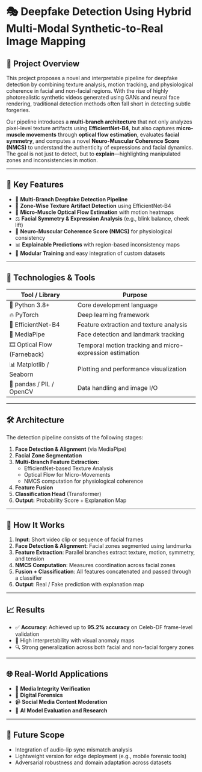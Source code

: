 # 🎭 Deepfake Detection Using Hybrid Multi-Modal Synthetic-to-Real Image Mapping

## 📘 Project Overview

This project proposes a novel and interpretable pipeline for deepfake detection by combining texture analysis, motion tracking, and physiological coherence in facial and non-facial regions. With the rise of highly photorealistic synthetic videos generated using GANs and neural face rendering, traditional detection methods often fall short in detecting subtle forgeries.

Our pipeline introduces a **multi-branch architecture** that not only analyzes pixel-level texture artifacts using **EfficientNet-B4**, but also captures **micro-muscle movements** through **optical flow estimation**, evaluates **facial symmetry**, and computes a novel **Neuro-Muscular Coherence Score (NMCS)** to understand the authenticity of expressions and facial dynamics. The goal is not just to detect, but to **explain**—highlighting manipulated zones and inconsistencies in motion.

---

## 🧠 Key Features

- 🧩 **Multi-Branch Deepfake Detection Pipeline**  
- 🎯 **Zone-Wise Texture Artifact Detection** using EfficientNet-B4  
- 🎥 **Micro-Muscle Optical Flow Estimation** with motion heatmaps  
- ⚖️ **Facial Symmetry & Expression Analysis** (e.g., blink balance, cheek lift)  
- 🧠 **Neuro-Muscular Coherence Score (NMCS)** for physiological consistency  
- 📊 **Explainable Predictions** with region-based inconsistency maps  
- 📁 **Modular Training** and easy integration of custom datasets  

---

## 🔧 Technologies & Tools

| Tool / Library              | Purpose                                                   |
|----------------------------|-----------------------------------------------------------|
| 🐍 Python 3.8+              | Core development language                                 |
| 🔥 PyTorch                  | Deep learning framework                                   |
| 🧠 EfficientNet-B4          | Feature extraction and texture analysis                   |
| 🎯 MediaPipe                | Face detection and landmark tracking                      |
| 🎞️ Optical Flow (Farneback) | Temporal motion tracking and micro-expression estimation  |
| 📊 Matplotlib / Seaborn     | Plotting and performance visualization                    |
| 🧪 pandas / PIL / OpenCV    | Data handling and image I/O                               |

---
## 🛠️ Architecture

The detection pipeline consists of the following stages:

1. **Face Detection & Alignment** (via MediaPipe)
2. **Facial Zone Segmentation**
3. **Multi-Branch Feature Extraction:**
   - EfficientNet-based Texture Analysis
   - Optical Flow for Micro-Movements
   - NMCS computation for physiological coherence
4. **Feature Fusion**
5. **Classification Head** (Transformer)
6. **Output:** Probability Score + Explanation Map

---

## 🧪 How It Works

1. **Input**: Short video clip or sequence of facial frames  
2. **Face Detection & Alignment**: Facial zones segmented using landmarks  
3. **Feature Extraction**: Parallel branches extract texture, motion, symmetry, and tension  
4. **NMCS Computation**: Measures coordination across facial zones  
5. **Fusion + Classification**: All features concatenated and passed through a classifier  
6. **Output**: Real / Fake prediction with explanation map  

---

## 📈 Results

- ✅ **Accuracy**: Achieved up to **95.2% accuracy** on Celeb-DF frame-level validation  
- 🧠 High interpretability with visual anomaly maps  
- 🔍 Strong generalization across both facial and non-facial forgery zones  

---

## 🌐 Real-World Applications

- 📰 **Media Integrity Verification**  
- 👮 **Digital Forensics**  
- 📹 **Social Media Content Moderation**  
- 🧪 **AI Model Evaluation and Research**  

---

## 🚀 Future Scope

- Integration of audio-lip sync mismatch analysis  
- Lightweight version for edge deployment (e.g., mobile forensic tools)  
- Adversarial robustness and domain adaptation across datasets  
